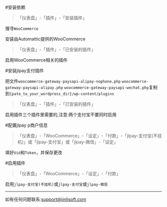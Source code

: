 #安装依赖



>「仪表盘」-「插件」-「安装插件」



搜寻`WooCommerce`

安装由Automattic提供的WooCommerce



>「仪表盘」-「插件」-「已安装的插件」



启用WooCommerce相关的插件



#安装jlpay支付插件



把文件`woocommerce-gateway-paysapi-alipay-nophone.php` `woocommerce-gateway-paysapi-alipay.php` `woocommerce-gateway-paysapi-wechat.php`复制到`{pate_to_your_wordpress_dir}/wp-content/plugins`



>「仪表盘」-「插件」-「已安装的插件」



启用插件三个插件里需要的,注意:两个支付宝不要同时启用



#配置jlpay p商户信息



>「仪表盘」-「WooCommerce」-「设定」-「付款」-「jlpay-支付宝(不挂机)」或「jlpay-支付宝」或「jlpay-微信」-「设定」



填好`Uid`和`Token`，并保存更改



#启用插件



>「仪表盘」-「WooCommerce」-「设定」-「付款」



启用`jlpay-支付宝(不挂机)`或`jlpay-支付宝`或`jlpay-微信`




------


如有任何问题联系:support@jinlisoft.com

